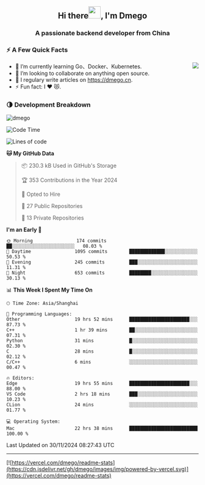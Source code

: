 <h2 align="center">Hi there<img src="https://cdn.jsdelivr.net/gh/dmego/images/img/Hi.gif" height="32" />, I'm Dmego </h2>
<h3 align="center">A passionate backend developer from China</h3>

### ⚡️ A Few Quick Facts

<img align="right" src="https://readme-stats-dmego.vercel.app/api?username=dmego&show_icons=true&icon_color=1573B3&hide_title=true&text_color=718096&bg_color=00000000&hide_border=true"/>

<ul>
    <li> 🌱 I’m currently learning Go、Docker、Kubernetes.</li>
    <li> 👯 I’m looking to collaborate on anything open source.</li>
    <li> 📝 I regulary write articles on <a href="https://dmego.cn">https://dmego.cn</a>.</li>
    <li> ⚡ Fun fact: I ❤️ 😻.</li>
</ul>

### 🌗 Development Breakdown

<img src="https://komarev.com/ghpvc/?username=dmego" alt="dmego" />

<!--START_SECTION:waka-->
![Code Time](http://img.shields.io/badge/Code%20Time-3%2C135%20hrs%2040%20mins-blue)

![Lines of code](https://img.shields.io/badge/From%20Hello%20World%20I%27ve%20Written-677.2%20thousand%20lines%20of%20code-blue)

**🐱 My GitHub Data** 

> 📦 230.3 kB Used in GitHub's Storage 
 > 
> 🏆 353 Contributions in the Year 2024
 > 
> 💼 Opted to Hire
 > 
> 📜 27 Public Repositories 
 > 
> 🔑 13 Private Repositories 
 > 
**I'm an Early 🐤** 

```text
🌞 Morning                174 commits         ██░░░░░░░░░░░░░░░░░░░░░░░   08.03 % 
🌆 Daytime                1095 commits        █████████████░░░░░░░░░░░░   50.53 % 
🌃 Evening                245 commits         ███░░░░░░░░░░░░░░░░░░░░░░   11.31 % 
🌙 Night                  653 commits         ████████░░░░░░░░░░░░░░░░░   30.13 % 
```


📊 **This Week I Spent My Time On** 

```text
🕑︎ Time Zone: Asia/Shanghai

💬 Programming Languages: 
Other                    19 hrs 52 mins      ██████████████████████░░░   87.73 % 
C++                      1 hr 39 mins        ██░░░░░░░░░░░░░░░░░░░░░░░   07.31 % 
Python                   31 mins             █░░░░░░░░░░░░░░░░░░░░░░░░   02.30 % 
C                        28 mins             █░░░░░░░░░░░░░░░░░░░░░░░░   02.12 % 
C/C++                    6 mins              ░░░░░░░░░░░░░░░░░░░░░░░░░   00.47 % 

🔥 Editors: 
Edge                     19 hrs 55 mins      ██████████████████████░░░   88.00 % 
VS Code                  2 hrs 18 mins       ███░░░░░░░░░░░░░░░░░░░░░░   10.23 % 
CLion                    24 mins             ░░░░░░░░░░░░░░░░░░░░░░░░░   01.77 % 

💻 Operating System: 
Mac                      22 hrs 38 mins      █████████████████████████   100.00 % 
```


 Last Updated on 30/11/2024 08:27:43 UTC
<!--END_SECTION:waka-->

---

[![https://vercel.com/dmego/readme-stats](https://cdn.jsdelivr.net/gh/dmego/images/img/powered-by-vercel.svg)](https://vercel.com/dmego/readme-stats)


